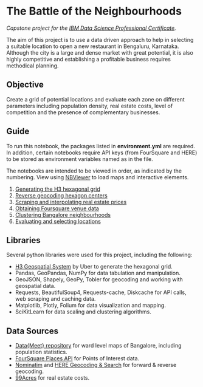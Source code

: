 # The Battle of the Neighbourhoods

*Capstone project for the [IBM Data Science Professional Certificate](https://www.coursera.org/professional-certificates/ibm-data-science?#courses).*

The aim of this project is to use a data driven approach to help in selecting a suitable location to open a new restaurant in Bengaluru, Karnataka. Although the city is a large and dense market with great potential, it is also highly competitive and establishing a profitable business requires methodical planning.

## Objective

Create a grid of potential locations and evaluate each zone on different parameters including population density, real estate costs, level of competition and the presence of complementary businesses.

## Guide

To run this notebook, the packages listed in **environment.yml** are required. In addition, certain notebooks require API keys (from FourSquare and HERE) to be stored as environment variables named as in the file.

The notebooks are intended to be viewed in order, as indicated by the numbering. View using [NBViewer](https://nbviewer.jupyter.org/) to load maps and interactive elements.

1. [Generating the H3 hexagonal grid](https://nbviewer.jupyter.org/github/ngjoseph/Coursera_Capstone/blob/main/notebooks/01_bangalore_grid_generation.ipynb)
2. [Reverse geocoding hexagon centers](https://nbviewer.jupyter.org/github/ngjoseph/Coursera_Capstone/blob/main/notebooks/02_bangalore_hex_addresses.ipynb)
3. [Scraping and interpolating real estate prices](https://nbviewer.jupyter.org/github/ngjoseph/Coursera_Capstone/blob/main/notebooks/03_bangalore_real_estate.ipynb)
4. [Obtaining Foursquare venue data](https://nbviewer.jupyter.org/github/ngjoseph/Coursera_Capstone/blob/main/notebooks/04_bangalore_foursquare_data.ipynb)
5. [Clustering Bangalore neighbourhoods](https://nbviewer.jupyter.org/github/ngjoseph/Coursera_Capstone/blob/main/notebooks/05_bangalore_clustering.ipynb)
6. [Evaluating and selecting locations](https://nbviewer.jupyter.org/github/ngjoseph/Coursera_Capstone/blob/main/notebooks/06_bangalore_location_selection.ipynb)

## Libraries

Several python libraries were used for this project, including the following:

- [H3 Geospatial System](https://h3geo.org/) by Uber to generate the hexagonal grid.
- Pandas, GeoPandas, NumPy for data tabulation and manipulation.
- GeoJSON, Shapely, GeoPy, Tobler for geocoding and working with geospatial data.
- Requests, BeautifulSoup4, Requests-cache, Diskcache for API calls, web scraping and caching data.
- Matplotlib, Plotly, Folium for data visualization and mapping.
- SciKitLearn for data scaling and clustering algorithms.

## Data Sources

- [Data{Meet} repository](https://github.com/datameet/Municipal_Spatial_Data) for ward level maps of Bangalore, including population statistics.
- [FourSquare Places API](https://developer.foursquare.com/) for Points of Interest data.
- [Nominatim](https://nominatim.openstreetmap.org/ui/search.html) and [HERE Geocoding & Search](https://www.here.com/platform/location-services/geocoding-and-search) for forward & reverse geocoding.
- [99Acres](https://www.99acres.com/property-rates-and-price-trends-in-bangalore) for real estate costs.
